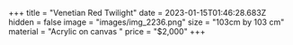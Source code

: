 +++
title = "Venetian Red Twilight"
date = 2023-01-15T01:46:28.683Z
hidden = false
image = "images/img_2236.png"
size = "103cm by 103 cm"
material = "Acrylic on canvas "
price = "$2,000"
+++
